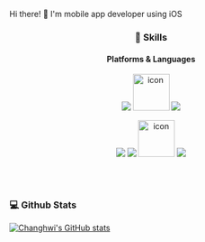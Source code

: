 

<p>
Hi there! 👋 I'm mobile app developer using iOS<br/>

</p>


<h3 align="center">💪 Skills</h3>
<h4 align="center">Platforms & Languages</h3>
<p align="center">
<img src="https://img.shields.io/badge/iOS-000000?style=for-the-badge&logo=iOS&logoColor=white"/>
<img src="https://techstack-generator.vercel.app/swift-icon.svg" alt="icon" width="65" height="65" />
<img src="https://img.shields.io/badge/Swift-F05138?style=for-the-badge&logo=Swift&logoColor=white"/>
</p>
<p align="center">
<img src="https://img.shields.io/badge/Xcode-147EFB?style=for-the-badge&logo=Xcode&logoColor=white"/>
<img src="https://img.shields.io/badge/git-F05032?style=for-the-badge&logo=git&logoColor=white">
<img src="https://techstack-generator.vercel.app/github-icon.svg" alt="icon" width="65" height="65" />
<img src="https://img.shields.io/badge/github-181717?style=for-the-badge&logo=github&logoColor=white">
</p>


<br><br>
### 💻 Github Stats
[![Changhwi's GitHub stats](https://github-readme-stats.vercel.app/api?username=ryuchanghwi)](https://github.com/anuraghazra/github-readme-stats)
<br><br>
